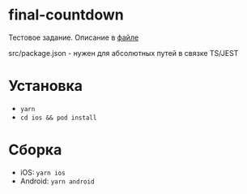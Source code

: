 # final-countdown

Тестовое задание. Описание в [файле](React_Native_Challenge.pdf)

src/package.json - нужен для абсолютных путей в связке TS/JEST

# Установка

- `yarn`
- `cd ios && pod install`

# Сборка

- iOS: `yarn ios`
- Android: `yarn android`
